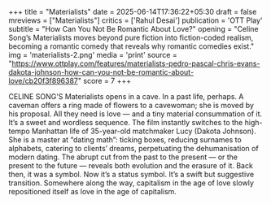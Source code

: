 +++
title = "Materialists"
date = 2025-06-14T17:36:22+05:30
draft = false
mreviews = ["Materialists"]
critics = ['Rahul Desai']
publication = 'OTT Play'
subtitle = "How Can You Not Be Romantic About Love?"
opening = "Celine Song’s Materialists moves beyond pure fiction into fiction-coded realism, becoming a romantic comedy that reveals why romantic comedies exist."
img = 'materialists-2.png'
media = 'print'
source = "https://www.ottplay.com/features/materialists-pedro-pascal-chris-evans-dakota-johnson-how-can-you-not-be-romantic-about-love/cb20f3f896387"
score = 7
+++

CELINE SONG'S Materialists opens in a cave. In a past life, perhaps. A caveman offers a ring made of flowers to a cavewoman; she is moved by his proposal. All they need is love — and a tiny material consummation of it. It’s a sweet and wordless sequence. The film instantly switches to the high-tempo Manhattan life of 35-year-old matchmaker Lucy (Dakota Johnson). She is a master at “dating math”: ticking boxes, reducing surnames to alphabets, catering to clients’ dreams, perpetuating the dehumanisation of modern dating. The abrupt cut from the past to the present — or the present to the future — reveals both evolution and the erasure of it. Back then, it was a symbol. Now it’s a status symbol. It’s a swift but suggestive transition. Somewhere along the way, capitalism in the age of love slowly repositioned itself as love in the age of capitalism.
